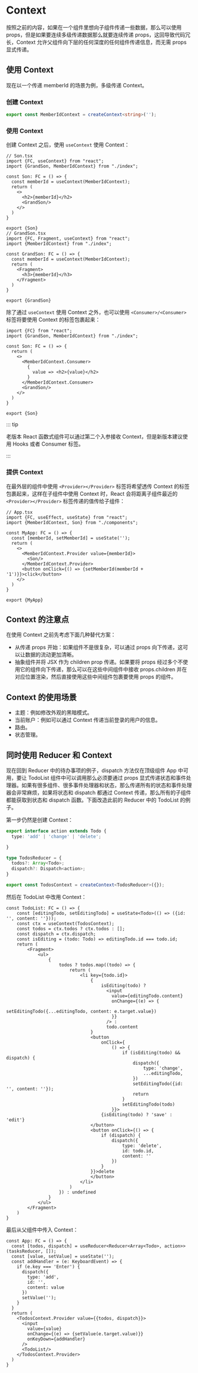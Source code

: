 # Context

按照之前的内容，如果在一个组件里想向子组件传递一些数据，那么可以使用 props，但是如果要连续多级传递数据那么就要连续传递 props，这回导致代码冗长，Context 允许父组件向下层的任何深度的任何组件传递信息，而无需 props 显式传递。

## 使用 Context

现在以一个传递 memberId 的场景为例，多级传递 Context。

### 创建 Context

```ts
export const MemberIdContext = createContext<string>('');
```

### 使用 Context

创建 Context 之后，使用 `useContext` 使用 Context：

```tsx
// Son.tsx
import {FC, useContext} from "react";
import {GrandSon, MemberIdContext} from "./index";

const Son: FC = () => {
  const memberId = useContext(MemberIdContext);
  return (
    <>
      <h2>{memberId}</h2>
      <GrandSon/>
    </>
  )
}

export {Son}
// GrandSon.tsx
import {FC, Fragment, useContext} from "react";
import {MemberIdContext} from "./index";

const GrandSon: FC = () => {
  const memberId = useContext(MemberIdContext);
  return (
    <Fragment>
      <h3>{memberId}</h3>
    </Fragment>
  )
}

export {GrandSon}
```

除了通过 `useContext` 使用 Context 之外，也可以使用 `<Consumer>/<Consumer>` 标签将要使用 Context 的标签包裹起来：

```tsx
import {FC} from "react";
import {GrandSon, MemberIdContext} from "./index";

const Son: FC = () => {
  return (
    <>
      <MemberIdContext.Consumer>
        {
          value => <h2>{value}</h2>
        }
      </MemberIdContext.Consumer>
      <GrandSon/>
    </>
  )
}

export {Son}
```

::: tip

老版本 React 函数式组件可以通过第二个入参接收 Context，但是新版本建议使用 Hooks 或者 Consumer 标签。

:::

### 提供 Context

在最外层的组件中使用 `<Provider></Provider>` 标签将希望透传 Context 的标签包裹起来，这样在子组件中使用 Context 时，React 会将距离子组件最近的 `<Provider></Provider>` 标签传递的值传给子组件：

```tsx
// App.tsx
import {FC, useEffect, useState} from "react";
import {MemberIdContext, Son} from "./components";

const MyApp: FC = () => {
  const [memberId, setMemberId] = useState('');
  return (
    <>
      <MemberIdContext.Provider value={memberId}>
        <Son/>
      </MemberIdContext.Provider>
      <button onClick={() => {setMemberId(memberId + '1')}}>click</button>
    </>
  )
}

export {MyApp}
```

## Context 的注意点

在使用 Context 之前先考虑下面几种替代方案：

- 从传递 props 开始：如果组件不是很复杂，可以通过 props 向下传递，这可以让数据的流动更加清晰。
- 抽象组件并将 JSX 作为 children prop 传递。如果要将 props 经过多个不使用它的组件向下传递，那么可以在这些中间组件中接收 props.children 并在对应位置渲染，然后直接使用这些中间组件包裹要使用 props 的组件。

## Context 的使用场景

- 主题：例如修改外观的黑暗模式。
- 当前账户：例如可以通过 Context 传递当前登录的用户的信息。
- 路由。
- 状态管理。

## 同时使用 Reducer 和 Context

现在回到 Reducer 中的待办事项的例子，dispatch 方法仅在顶级组件 App 中可用，要让 TodoList 组件中可以调用那么必须要通过 props 显式传递状态和事件处理器。如果有很多组件、很多事件处理器和状态，那么传递所有的状态和事件处理器会非常麻烦，如果将状态和 dispatch 都通过 Context 传递，那么所有的子组件都能获取到状态和 dispatch 函数。下面改造此前的 Reducer 中的 TodoList 的例子。

第一步仍然是创建 Context：

```ts
export interface action extends Todo {
  type: 'add' | 'change' | 'delete';

}

type TodosReducer = {
  todos?: Array<Todo>;
  dispatch?: Dispatch<action>;
}

export const TodosContext = createContext<TodosReducer>({});
```

然后在 TodoList 中改用 Context：

```tsx
const TodoList: FC = () => {
    const [editingTodo, setEditingTodo] = useState<Todo>(() => ({id: '', content: ''}));
    const ctx = useContext(TodosContext);
    const todos = ctx.todos ? ctx.todos : [];
    const dispatch = ctx.dispatch;
    const isEditing = (todo: Todo) => editingTodo.id === todo.id;
    return (
        <Fragment>
            <ul>
                {
                    todos ? todos.map((todo) => {
                        return (
                            <li key={todo.id}>
                                {
                                    isEditing(todo) ?
                                      <input
                                        value={editingTodo.content}
                                        onChange={(e) => {
                                            setEditingTodo({...editingTodo, content: e.target.value})
                                        }}
                                      /> :
                                      todo.content
                                }
                                <button
                                    onClick={
                                        () => {
                                            if (isEditing(todo) && dispatch) {
                                                dispatch({
                                                    type: 'change',
                                                    ...editingTodo,
                                                })
                                                setEditingTodo({id: '', content: ''});
                                                return
                                            }
                                            setEditingTodo(todo)
                                        }}>
                                    {isEditing(todo) ? 'save' : 'edit'}
                                </button>
                                <button onClick={() => {
                                    if (dispatch) {
                                        dispatch({
                                            type: 'delete',
                                            id: todo.id,
                                            content: ''
                                        })
                                    }
                                }}>delete
                                </button>
                            </li>
                        )
                    }) : undefined
                }
            </ul>
        </Fragment>
    )
}
```

最后从父组件中传入 Context：

```tsx
const App: FC = () => {
  const [todos, dispatch] = useReducer<Reducer<Array<Todo>, action>>(tasksReducer, []);
  const [value, setValue] = useState('');
  const addHandler = (e: KeyboardEvent) => {
    if (e.key === 'Enter') {
      dispatch({
        type: 'add',
        id: '',
        content: value
      })
      setValue('');
    }
  }
  return (
    <TodosContext.Provider value={{todos, dispatch}}>
      <input
        value={value}
        onChange={(e) => {setValue(e.target.value)}}
        onKeyDown={addHandler}
      />
      <TodoList/>
    </TodosContext.Provider>
  )
}
```
